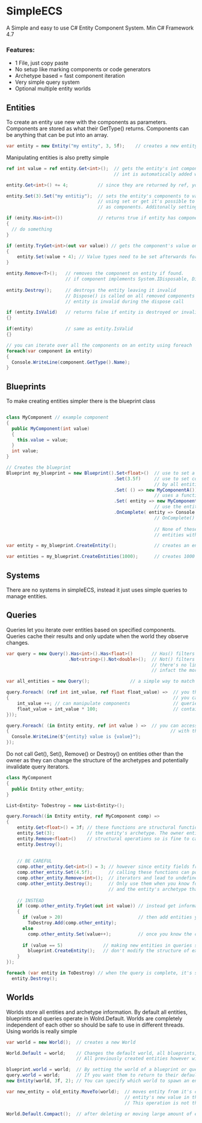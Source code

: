 # SimpleECS
A Simple and easy to use C# Entity Component System.
Min C# Framework 4.7

### Features:
* 1 File, just copy paste
* No setup like marking components or code generators
* Archetype based = fast component iteration
* Very simple query system
* Optional multiple entity worlds

## Entities
To create an entity use new with the components as parameters.
Components are stored as what their GetType() returns.
Components can be anything that can be put into an array.
```C#
var entity = new Entity("my entity", 3, 5f);    // creates a new entity with components
```

Manipulating entities is also pretty simple
```C#
ref int value = ref entity.Get<int>();  // gets the entity's int component by ref value. 
                                        // int is automatically added with default values if not found.

entity.Get<int>() += 4;           // since they are returned by ref, you can assign values directly

entity.Set(3).Set("my entitiy");  // sets the entity's components to values. Component is added if not already on entity.
                                  // using set or get it's possible to add delegates, interfaces or abstract classes
                                  // as components. Additonally setting a string component changes the entity's ToString() function.

if (enity.Has<int>())             // returns true if entity has component
{
  // do something
}

if (entity.TryGet<int>(out var value)) // gets the component's value on entity, returns false if not found
{
    entity.Set(value + 4); // Value types need to be set afterwards for changes to take place
}

entity.Remove<T>();   // removes the component on entity if found.
                      // if component implements System.IDisposable, Dispose() is called when component is removed
                    
entity.Destroy();     // destroys the entity leaving it invalid
                      // Dispose() is called on all removed components that implement System.IDisposable
                      // entity is invalid during the dispose call

if (entity.IsValid)   // returns false if entity is destroyed or invalid
{}

if(entity)            // same as entity.IsValid
{}

// you can iterate over all the components on an entity using foreach
foreach(var component in entity)
{
  Console.WriteLine(component.GetType().Name);
}

```
## Blueprints
To make creating entities simpler there is the blueprint class
```C#

class MyComponent // example component
{
  public MyComponent(int value)
  {
    this.value = value;
  }
  int value;
}

// Creates the blueprint
Blueprint my_blueprint = new Blueprint().Set<float>()  // use to set a component with default values
                                        .Set(3.5f)     // use to set component with value. If value is a class, it'll be shared
                                                       // by all entities made by this blueprint
                                        .Set( () => new MyComponentA()) 
                                                       // uses a function to generate a component and set it on the entity
                                        .Set( entity => new MyComponentB(entity.Get<int>())
                                                       // use the entity function to retrieve previously added components     
                                        .OnComplete( entity => Console.WriteLine($"{entity} spawned"); 
                                                       // OnComplete() is called after all components have been added
                                                       
                                                       // None of these functions are mandatory, infact you can spawn
                                                       // entities with no components using an empty blueprint

var entity = my_blueprint.CreateEntity();              // creates an entity with components set by blueprint

var entities = my_blueprint.CreateEntities(1000);      // creates 1000 entities with components set by blueprint
```
## Systems

There are no systems in simpleECS, instead it just uses simple queries to manage entities.


## Queries

Queries let you iterate over entities based on specified components.
Queries cache their results and only update when the world they observe changes.

```C#
var query = new Query().Has<int>().Has<float>()       // Has() filters entities to those with components
                       .Not<string>().Not<double>();  // Not() filters for those that do not
                                                      // there's no limit to the amount of filters you can add
                                                      // infact the more specific the better

var all_entities = new Query();               // a simple way to match against all entities is to make a query with no filters

query.Foreach( (ref int int_value, ref float float_value) =>  // you then use the foreach function to update your components
{                                                             // you can use up to 8 components in the query
    int_value ++; // can manipulate components                // queries operate only on entities that match both the query and 
    float_value = int_value * 100;                            // contains all the components in the foreach function
}));

query.Foreach( (in Entity entity, ref int value ) =>  // you can access the owner entity by putting it in the first position
{                                                            // with the in keyword followed by any components you want to use
  Console.WriteLine($"{entity} value is {value}");                  
});
```

Do not call Get(), Set(), Remove() or Destroy() on entities other than the owner as they can
change the structure of the archetypes and potentially invalidate query iterators.
```C#
class MyComponent
{
  public Entity other_entity;
}

List<Entity> ToDestroy = new List<Entity>();

query.Foreach((in Entity entity, ref MyComponent comp) =>
{
    entity.Get<float>() = 3f; // these functions are structural functions that can potentially change
    entity.Set(3);            // the entity's archetype. The owner entity supports
    entity.Remove<float>()    // structural operations so is fine to call them
    entity.Destroy();
    
    
    // BE CAREFUL
    comp.other_entity.Get<int>() = 3; // however since entity fields from components can potentially be anything,
    comp.other_entity.Set(4.5f);      // calling these functions can possibly invalidate the query's 
    comp.other_entity.Remove<int>();  // iterators and lead to undefined behaviour.
    comp.other_entity.Destroy();      // Only use them when you know for certain that the query archetypes 
                                      // and the entity's archetype that your changing do not overlap
    
    // INSTEAD
    if (comp.other_entity.TryGet(out int value)) // instead get information from it with try get first
    {
      if (value > 20)                            // then add entities you want to change to a list
        ToDestroy.Add(comp.other_entity);
      else
        comp.other_entity.Set(value++);          // once you know the component exists, it's safe to call set or get
        
      if (value == 5)               // making new entities in queries should be safe,so long as they
        blueprint.CreateEntity();   // don't modify the structure of existing entities in the process
    }
});

foreach (var entity in ToDestroy) // when the query is complete, it's safe to do to the entities what you wish
  entity.Destroy();
```

## Worlds

Worlds store all entities and archetype information. 
By default all entities, blueprints and queries operate in Wolrd.Default. 
Worlds are completely independent of each other so should be safe to use in different threads.
Using worlds is really simple

```C#
var world = new World();  // creates a new World

World.Default = world;    // Changes the default world, all blueprints, queries and new entities will now operate in this world.
                          // All previously created entities however will remain in their old world.

blueprint.world = world;  // By setting the world of a blueprint or query, they will only operate in that world.
query.world = world;      // If you want them to return to their default behaviour, change their world value to null.
new Entity(world, 3f, 2); // You can specify which world to spawn an entity in by passing it as the first parameter.

var new_entity = old_entity.MoveTo(world);  // moves entity from it's current world to it's new world and returns the  
                                            // entity's new value in that world. The original entity is now invalid.
                                            // This operation is not thread safe, so all worlds should be synced to the main thread beforehand

World.Default.Compact();  // after deleting or moving large amount of entities or components, you can call Compact() to resize the world's backing arrays
```
